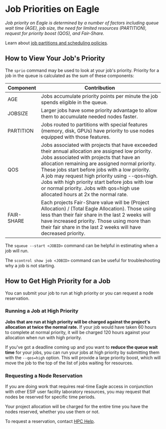 # Job Priorities on Eagle 
*Job priority on Eagle is determined by a number of factors including queue wait time (AGE), job size, the need for limited resources (PARTITION), request for priority boost (QOS), and Fair-Share.*

Learn about [job partitions and scheduling policies](./eagle_partitions.md).

## How to View Your Job's Priority 
The ```sprio``` command may be used to look at your job's priority. Priority for a job in the queue is calculated as the sum of these components:

| Component | Contribution |
| ----------| ------------ | 
| AGE       | Jobs accumulate priority points per minute the job spends eligible in the queue.|
| JOBSIZE   | Larger jobs have some priority advantage to allow them to accumulate needed nodes faster.|
| PARTITION | Jobs routed to partitions with special features (memory, disk, GPUs) have priority to use nodes equipped with those features.|
| QOS       | Jobs associated with projects that have exceeded their annual allocation are assigned low priority.<br>Jobs associated with projects that have an allocation remaining are assigned normal priority. These jobs start before jobs with a low priority.<br>A job may request high priority using --qos=high. Jobs with high priority start before jobs with low or normal priority. Jobs with qos=high use allocated hours at 2x the normal rate.|
| FAIR-SHARE| Each projects Fair-Share value will be (Project Allocation) / (Total Eagle Allocation).  Those using less than their fair share in the last 2 weeks will have increased priority.  Those using more than their fair share in the last 2 weeks will have decreased priority. | 

The ```squeue --start <JOBID>```  command can be helpful in estimating when a job will run.

The ```scontrol show job <JOBID>``` command can be useful for troubleshooting why a job is not starting.

## How to Get High Priority for a Job
You can submit your job to run at high priority or you can request a node reservation.

### Running a Job at High Priority 
**Jobs that are run at high priority will be charged against the project's allocation at twice the normal rate.** If your job would have taken 60 hours to complete at normal priority, it will be charged 120 hours against your allocation when run with high priority.

If you've got a deadline coming up and you want to **reduce the queue wait time** for your jobs, you can run your jobs at high priority by submitting them with the ```--qos=high``` option. This will provide a large priority boost, which will move the job to the top of the list of jobs waiting for resources.

### Requesting a Node Reservation
If you are doing work that requires real-time Eagle access in conjunction with other ESIF user facility laboratory resources, you may request that nodes be reserved for specific time periods.

Your project allocation will be charged for the entire time you have the nodes reserved, whether you use them or not.

To request a reservation, contact [HPC Help](mailto://hpc-help@nrel.gov). 
